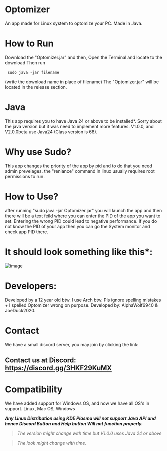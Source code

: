 # Optomizer
An app made for Linux system to optomize your PC. Made in Java.

# How to Run
Download the "Optomizer.jar" and then,
Open the Terminal and locate to the download
Then run <pre> ```sudo java -jar filename ``` </pre> (write the download name in place of filename)
The "Optomizer.jar" will be located in the release section.

# Java
This app requires you to have Java 24 or above to be installed*. Sorry about the java version but it was need to implement more features.
V1.0.0, and V2.0.0beta use Java24 (Class version is 68).

# Why use Sudo?
This app changes the priority of the app by pid and to do that you need admin prevelages.
the "reniance" command in linux usually requires root permissions to run.

# How to Use?
after running "sudo java -jar Optomizer.jar" you will launch the app and then there will be a text feild where you can enter the PID of the app you want to set. Entering the wrong PID could lead to negative performance.
If you do not know the PID of your app then you can go the System monitor and check app PID there.

# It should look something like this*:

![image](https://github.com/user-attachments/assets/873c89fb-aae8-44a1-90d6-604788c935c5)

# Developers:
Developed by a 12 year old btw. I use Arch btw. Pls ignore spelling mistakes + I spelled Optomizer wrong on purpose.
Developed by: AlphaWolf6940 & JoeDuck2020. 

# Contact
We have a small discord server, you may join by clicking the link:
## Contact us at Discord: https://discord.gg/3HKF29KuMX

# Compatibility
We have added support for Windows OS, and now we have all OS's in support.
 Linux,
 Mac OS,
 Windows

 ***Any Linux Distribution using KDE Plasma will not support Java API and hence Discord Button and Help button Will not function properly.***

>*The version might change with time but V1.0.0 uses Java 24 or above*

>*The look might change with time.*

